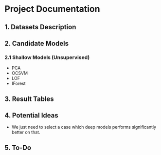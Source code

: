 # Project Documentation

## 1. Datasets Description

## 2. Candidate Models
### 2.1 Shallow Models (Unsupervised)
- PCA
- OCSVM
- LOF
- IForest

## 3. Result Tables

## 4. Potential Ideas
- We just need to select a case which deep models performs significantly better on that.


## 5. To-Do
